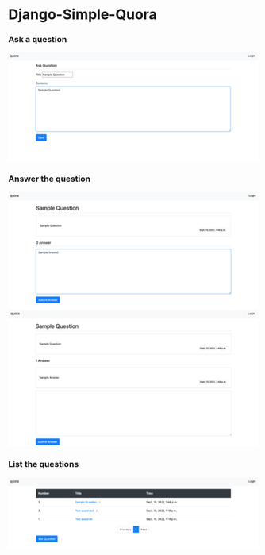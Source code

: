 # Django-Simple-Quora

### Ask a question
![An image will show up please wait](images/AskQuestion.png)
### Answer the question
![An image will show up please wait](images/AnswerQuestion.png)
![An image will show up please wait](images/AnswerQuestion2.png)
### List the questions
![An image will show up please wait](images/ListQuestions.png)
